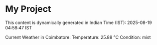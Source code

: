 # My Project

This content is dynamically generated in Indian Time (IST): 2025-08-19 04:58:47 IST


Current Weather in Coimbatore:
Temperature: 25.88 °C
Condition: mist
